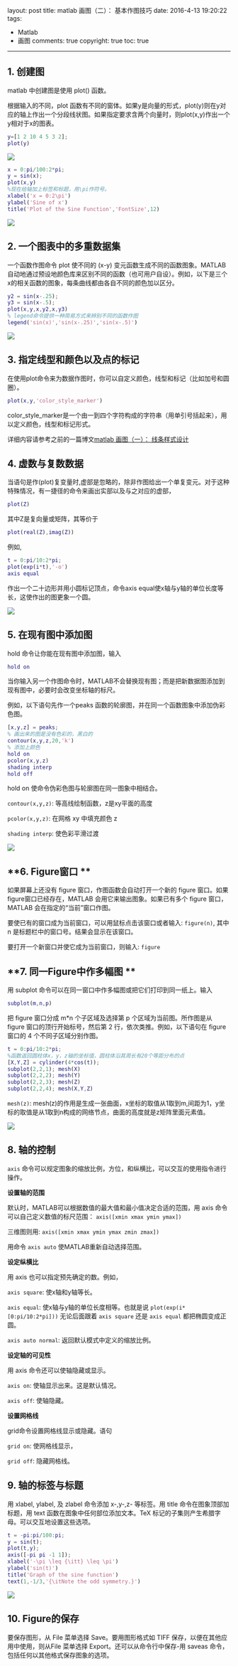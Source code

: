 layout: post
title: matlab 画图（二）： 基本作图技巧
date: 2016-4-13 19:20:22
tags: 
   - Matlab
   - 画图
comments: true
copyright: true
toc: true
---
## **1. 创建图** ##

matlab 中创建图是使用 plot() 函数。

根据输入的不同，plot 函数有不同的窗体。如果y是向量的形式，plot(y)则在y对应的轴上作出一个分段线状图。如果指定要求含两个向量时，则plot(x,y)作出一个y相对于x的图表。

```matlab
y=[1 2 10 4 5 3 2];
plot(y)
```

<!--more-->

![](/img/articles/matlab/matlab-pic-002-1.jpg)

```matlab
x = 0:pi/100:2*pi;
y = sin(x);
plot(x,y)
%现在给轴加上标签和标题，用\pi作符号。
xlabel('x = 0:2\pi')
ylabel('Sine of x')
title('Plot of the Sine Function','FontSize',12)
```

![](/img/articles/matlab/matlab-pic-002-2.jpg)

## **2. 一个图表中的多重数据集** ##

一个函数作图命令 plot 使不同的 (x-y) 变元函数生成不同的函数图象。MATLAB 自动地通过预设地颜色库来区别不同的函数（也可用户自设）。例如，以下是三个x的相关函数的图象，每条曲线都由各自不同的颜色加以区分。

```matlab
y2 = sin(x-.25);
y3 = sin(x-.5);
plot(x,y,x,y2,x,y3)
% legend命令提供一种简易方式来辨别不同的函数作图
legend('sin(x)','sin(x-.25)','sin(x-.5)')
```

![](/img/articles/matlab/matlab-pic-002-3.jpg)

## **3. 指定线型和颜色以及点的标记** ##

在使用plot命令来为数据作图时，你可以自定义颜色，线型和标记（比如加号和圆圈）。
```matlab
plot(x,y,'color_style_marker')
```
color_style_marker是一个由一到四个字符构成的字符串（用单引号括起来），用以定义颜色，线型和标记形式。 

详细内容请参考之前的一篇博文[matlab 画图（一）： 线条样式设计](../../../../2016/04/11/draw-picture-with-matlab-001-line-style/)


## **4. 虚数与复数数据** ##
当语句是作(plot)复变量时,虚部是忽略的，除非作图给出一个单复变元。对于这种特殊情况，有一捷径的命令来画出实部以及与之对应的虚部，
```matlab
plot(Z)
```
其中Z是复向量或矩阵，其等价于
```matlab
plot(real(Z),imag(Z))
```
例如,
```matlab
t = 0:pi/10:2*pi;
plot(exp(i*t),'-o')
axis equal
```
作出一个二十边形并用小圆标记顶点，命令axis equal使x轴与y轴的单位长度等长，这使作出的图更象一个圆。

![](/img/articles/matlab/matlab-pic-002-4.jpg)

## **5. 在现有图中添加图** ##
hold 命令让你能在现有图中添加图，输入
```matlab
hold on
```
当你输入另一个作图命令时，MATLAB不会替换现有图；而是把新数据图添加到现有图中，必要时会改变坐标轴的标尺。  

例如，以下语句先作一个peaks 函数的轮廓图，并在同一个函数图象中添加伪彩色图。

```matlab
[x,y,z] = peaks;
% 画出来的图是没有色彩的，黑白的
contour(x,y,z,20,'k')
% 添加上颜色
hold on
pcolor(x,y,z)
shading interp
hold off
```
hold on 使命令伪彩色图与轮廓图在同一图象中相结合。

`contour(x,y,z)`: 等高线绘制函数，z是xy平面的高度

`pcolor(x,y,z)`: 在网格 xy 中填充颜色 z

`shading interp`: 使色彩平滑过渡

![](/img/articles/matlab/matlab-pic-002-5.jpg)

## **6. Figure窗口 ** ##

如果屏幕上还没有 figure 窗口，作图函数会自动打开一个新的 figure 窗口。如果figure窗口已经存在，MATLAB 会用它来输出图象。如果已有多个 figure 窗口，MATLAB 会在指定的“当前”窗口作图。 

要使已有的窗口成为当前窗口，可以用鼠标点击该窗口或者输入: `figure(n)`, 其中 n 是标题栏中的窗口号。结果会显示在该窗口。 

要打开一个新窗口并使它成为当前窗口，则输入: `figure`

## **7. 同一Figure中作多幅图 ** ##

用 subplot 命令可以在同一窗口中作多幅图或把它们打印到同一纸上。输入
```matlab
subplot(m,n,p)
```

把 figure 窗口分成 m*n 个子区域及选择第 p 个区域为当前图。所作图是从 figure 窗口的顶行开始标号，然后第 2 行，依次类推。例如，以下语句在 figure 窗口的 4 个不同子区域分别作图。
```matlab
t = 0:pi/10:2*pi;
%函数返回圆柱体x，y，z轴的坐标值，圆柱体沿其周长有20个等距分布的点
[X,Y,Z] = cylinder(4*cos(t));
subplot(2,2,1); mesh(X)
subplot(2,2,2); mesh(Y)
subplot(2,2,3); mesh(Z)
subplot(2,2,4); mesh(X,Y,Z)
```

`mesh(z)`: mesh(z)的作用是生成一张曲面，x坐标的取值从1取到m,间距为1，y坐标的取值是从1取到n构成的网络节点，曲面的高度就是z矩阵里面元素值。

![](/img/articles/matlab/matlab-pic-002-6.jpg)



## **8. 轴的控制** ##

`axis` 命令可以规定图象的缩放比例，方位，和纵横比，可以交互的使用指令进行操作。

**设置轴的范围**

默认时，MATLAB可以根据数值的最大值和最小值决定合适的范围，用 axis 命令可以自己定义数值的标尺范围： `axis([xmin xmax ymin ymax])`

三维图则用: `axis([xmin xmax ymin ymax zmin zmax])`

用命令 `axis auto` 使MATLAB重新自动选择范围。

**设定纵横比**

用 axis 也可以指定预先确定的数。例如，

`axis square`: 使x轴和y轴等长。

`axis equal`: 使x轴与y轴的单位长度相等。也就是说 `plot(exp(i*[0:pi/10:2*pi]))` 无论后面跟着 `axis square` 还是 `axis equal` 都把椭圆变成正圆。

`axis auto normal`: 返回默认模式中定义的缩放比例。

**设定轴的可见性**

用 axis 命令还可以使轴隐藏或显示。

`axis on`: 使轴显示出来。这是默认情况。

`axis off`: 使轴隐藏。

**设置网格线**

grid命令设置网格线显示或隐藏。语句

`grid on`: 使网格线显示，

`grid off`: 隐藏网格线。


## **9. 轴的标签与标题** ##

用 xlabel, ylabel, 及 zlabel 命令添加 x-,y-,z- 等标签。用 title 命令在图象顶部加标题，用 text 函数在图象中任何部位添加文本。TeX 标记的子集则产生希腊字母。可以交互地设置这些选项。

```matlab
t = -pi:pi/100:pi;
y = sin(t);
plot(t,y);
axis([-pi pi -1 1]);
xlabel('-\pi \leq {\itt} \leq \pi')
ylabel('sin(t)')
title('Graph of the sine function')
text(1,-1/3,'{\itNote the odd symmetry.}')
```

![](/img/articles/matlab/matlab-pic-002-7.jpg)

## **10. Figure的保存** ##

要保存图形，从 File 菜单选择 Save。要用图形格式如 TIFF 保存，以便在其他应用中使用，则从File 菜单选择 Export。还可以从命令行中保存-用 saveas 命令，包括任何以其他格式保存图象的选项。

